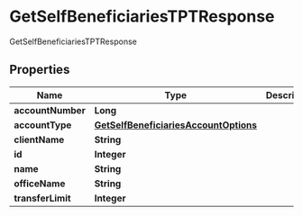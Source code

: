 

# GetSelfBeneficiariesTPTResponse

GetSelfBeneficiariesTPTResponse

## Properties

| Name | Type | Description | Notes |
|------------ | ------------- | ------------- | -------------|
|**accountNumber** | **Long** |  |  [optional] |
|**accountType** | [**GetSelfBeneficiariesAccountOptions**](GetSelfBeneficiariesAccountOptions.md) |  |  [optional] |
|**clientName** | **String** |  |  [optional] |
|**id** | **Integer** |  |  [optional] |
|**name** | **String** |  |  [optional] |
|**officeName** | **String** |  |  [optional] |
|**transferLimit** | **Integer** |  |  [optional] |



